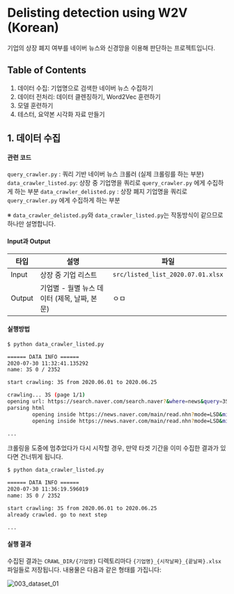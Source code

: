 # Delisting detection using W2V (Korean)

기업의 상장 폐지 여부를 네이버 뉴스와 신경망을 이용해 판단하는 프로젝트입니다. 



## Table of Contents

1. 데이터 수집: 기업명으로 검색한 네이버 뉴스 수집하기
2. 데이터 전처리: 데이터 클렌징하기, Word2Vec 훈련하기
5. 모델 훈련하기
6. 테스터, 요약본 시각화 자료 만들기



## 1. 데이터 수집

#### 관련 코드

`query_crawler.py` : 쿼리 기반 네이버 뉴스 크롤러 (실제 크롤링를 하는 부분)
`data_crawler_listed.py`: 상장 중 기업명을 쿼리로 `query_crawler.py` 에게 수집하게 하는 부분
`data_crawler_delisted.py` : 상장 폐지 기업명을 쿼리로 `query_crawler.py` 에게 수집하게 하는 부분

※ `data_crawler_delisted.py`와 `data_crawler_listed.py`는 작동방식이 같으므로 하나만 설명합니다. 



#### Input과 Output

| 타입   | 설명                                         | 파일                              |
| ------ | -------------------------------------------- | --------------------------------- |
| Input  | 상장 중 기업 리스트                          | `src/listed_list_2020.07.01.xlsx` |
| Output | 기업별 - 월별 뉴스 데이터 (제목, 날짜, 본문) | ㅇㅁ                              |



#### 실행방법

```bash
$ python data_crawler_listed.py

====== DATA INFO ======
2020-07-30 11:32:41.135292
name: 3S 0 / 2352

start crawling: 3S from 2020.06.01 to 2020.06.25

crawling... 3S (page 1/1)
opening url: https://search.naver.com/search.naver?&where=news&query=3S&sort=0&field=1&ds=2020.06.01&de=2020.06.25&nso=so:r,p:from20200601to20200625&start=1&refresh_start=0
parsing html
        opening inside https://news.naver.com/main/read.nhn?mode=LSD&mid=sec&sid1=101&oid=018&aid=0004665862
        opening inside https://news.naver.com/main/read.nhn?mode=LSD&mid=sec&sid1=101&oid=015&aid=0004361436
        
...
```

크롤링을 도중에 멈추었다가 다시 시작할 경우, 만약 타겟 기간을 이미 수집한 결과가 있다면 건너뛰게 됩니다.

```bash
$ python data_crawler_listed.py

====== DATA INFO ======
2020-07-30 11:36:19.596019
name: 3S 0 / 2352

start crawling: 3S from 2020.06.01 to 2020.06.25
already crawled. go to next step

...
```



#### 실행 결과

수집된 결과는 `CRAWL_DIR/{기업명}` 디렉토리마다  `{기업명}_{시작날짜}_{끝날짜}.xlsx` 파일들로 저장됩니다. 내용물은 다음과 같은 형태를 가집니다:

![003_dataset_01](01_crawling_01.PNG)



